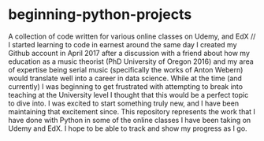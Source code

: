 # beginning-python-projects
A collection of code written for various online classes on Udemy, and EdX
//
I started learning to code in earnest around the same day I created my Github account in April 2017 after a discussion with a friend about how my education as a music theorist (PhD University of Oregon 2016) and my area of expertise being serial music (specifically the works of Anton Webern) would translate well into a career in data science. While at the time (and currently) I was beginning to get frustrated with attempting to break into teaching at the University level I thought that this would be a perfect topic to dive into. I was excited to start something truly new, and I have been maintaining that excitement since.
This repository represents the work that I have done with Python in some of the online classes I have been taking on Udemy and EdX. I hope to be able to track and show my progress as I go. 
